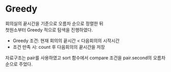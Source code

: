 # Greedy

회의실의 끝시간을 기준으로 오름차 순으로 정렬한 뒤 <br>
첫원소부터 Greedy 적으로 탐색을 진행하였다.<br>

- Greedy 조건: 현재 회의의 끝시간 < 다음회의의 시작시간
- 조건 만족 시: count 후 다음회의의 끝시간을 저장

자료구조는 pair를 사용하였고 sort 함수에서 compare 조건을 pair.second의 오름차 순으로 주었다.